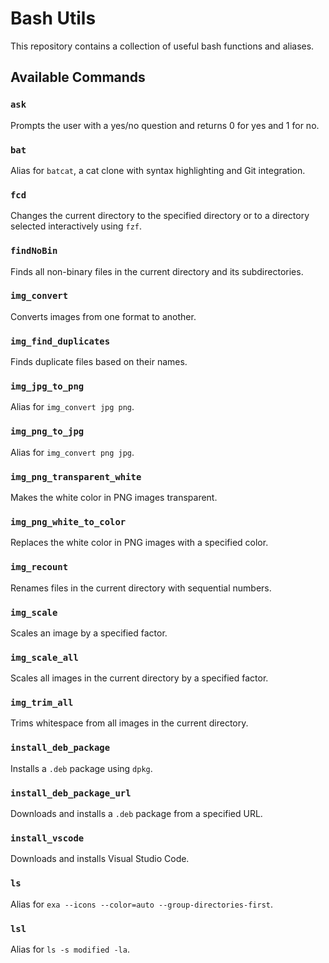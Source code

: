 # Bash Utils

This repository contains a collection of useful bash functions and aliases.

## Available Commands

### `ask`
Prompts the user with a yes/no question and returns 0 for yes and 1 for no.

### `bat`
Alias for `batcat`, a cat clone with syntax highlighting and Git integration.

### `fcd`
Changes the current directory to the specified directory or to a directory selected interactively using `fzf`.

### `findNoBin`
Finds all non-binary files in the current directory and its subdirectories.

### `img_convert`
Converts images from one format to another.

### `img_find_duplicates`
Finds duplicate files based on their names.

### `img_jpg_to_png`
Alias for `img_convert jpg png`.

### `img_png_to_jpg`
Alias for `img_convert png jpg`.

### `img_png_transparent_white`
Makes the white color in PNG images transparent.

### `img_png_white_to_color`
Replaces the white color in PNG images with a specified color.

### `img_recount`
Renames files in the current directory with sequential numbers.

### `img_scale`
Scales an image by a specified factor.

### `img_scale_all`
Scales all images in the current directory by a specified factor.

### `img_trim_all`
Trims whitespace from all images in the current directory.

### `install_deb_package`
Installs a `.deb` package using `dpkg`.

### `install_deb_package_url`
Downloads and installs a `.deb` package from a specified URL.

### `install_vscode`
Downloads and installs Visual Studio Code.

### `ls`
Alias for `exa --icons --color=auto --group-directories-first`.

### `lsl`
Alias for `ls -s modified -la`.
